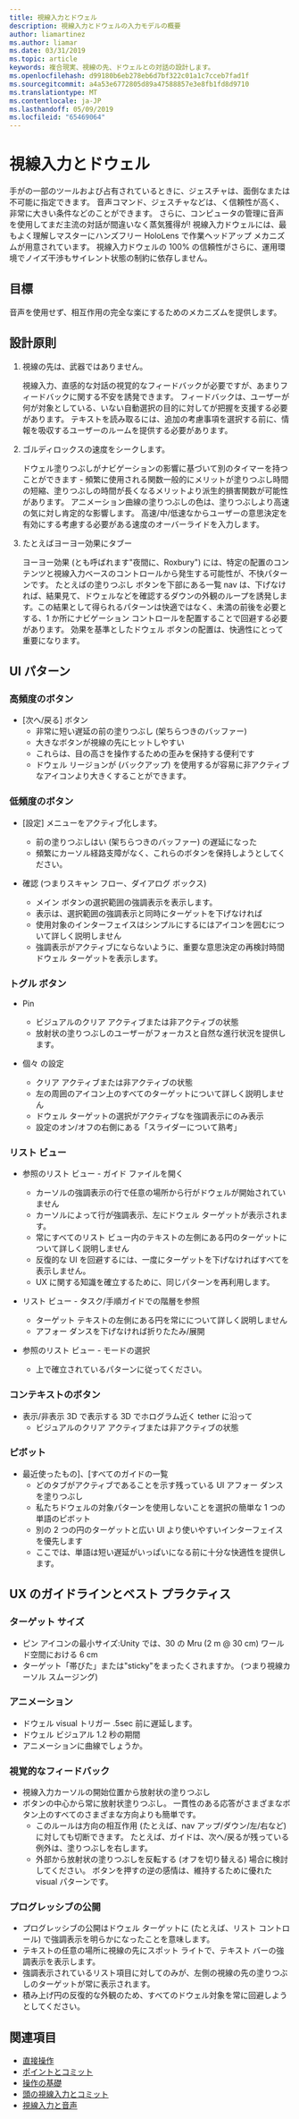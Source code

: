 ```yaml
---
title: 視線入力とドウェル
description: 視線入力とドウェルの入力モデルの概要
author: liamartinez
ms.author: liamar
ms.date: 03/31/2019
ms.topic: article
keywords: 複合現実、視線の先、ドウェルとの対話の設計します。
ms.openlocfilehash: d99180b6eb278eb6d7bf322c01a1c7cceb7fad1f
ms.sourcegitcommit: a4a53e6772805d89a47588857e3e8fb1fd8d9710
ms.translationtype: MT
ms.contentlocale: ja-JP
ms.lasthandoff: 05/09/2019
ms.locfileid: "65469064"
---
```

# <a name="gaze-and-dwell"></a>視線入力とドウェル

手がの一部のツールおよび占有されているときに、ジェスチャは、面倒なまたは不可能に指定できます。  音声コマンド、ジェスチャなどは、く信頼性が高く、非常に大きい条件などのことができます。  さらに、コンピュータの管理に音声を使用してまだ主流の対話が間違いなく蒸気獲得が!  視線入力ドウェルには、最もよく理解しマスターにハンズフリー HoloLens で作業ヘッドアップ メカニズムが用意されています。  視線入力ドウェルの 100% の信頼性がさらに、運用環境でノイズ干渉もサイレント状態の制約に依存しません。

## <a name="goals"></a>目標

音声を使用せず、相互作用の完全な楽にするためのメカニズムを提供します。

## <a name="design-principles"></a>設計原則

1. 視線の先は、武器ではありません。
    
    視線入力、直感的な対話の視覚的なフィードバックが必要ですが、あまりフィードバックに関する不安を誘発できます。 フィードバックは、ユーザーが何が対象としている、いない自動選択の目的に対してが把握を支援する必要があります。 テキストを読み取るには、追加の考慮事項を選択する前に、情報を吸収するユーザーのルームを提供する必要があります。
    
2. ゴルディロックスの速度をシークします。
    
    ドウェル塗りつぶしがナビゲーションの影響に基づいて別のタイマーを持つことができます - 頻繁に使用される関数一般的にメリットが塗りつぶし時間の短縮、塗りつぶしの時間が長くなるメリットより派生的損害関数が可能性があります。 アニメーション曲線の塗りつぶしの色は、塗りつぶしより高速の気に対し肯定的な影響します。 高速/中/低速なからユーザーの意思決定を有効にする考慮する必要がある速度のオーバーライドを入力します。
    
3. たとえばヨーヨー効果にタブー

    ヨーヨー効果 (とも呼ばれます"夜間に、Roxbury") には、特定の配置のコンテンツと視線入力ベースのコントロールから発生する可能性が、不快パターンです。 たとえばの塗りつぶし ボタンを下部にある一覧 nav は、下げなければ、結果見て、ドウェルなどを確認するダウンの外観のループを誘発します。この結果として得られるパターンは快適ではなく、未満の前後を必要とする、1 か所にナビゲーション コントロールを配置することで回避する必要があります。 効果を基準としたドウェル ボタンの配置は、快適性にとって重要になります。

## <a name="ui-patterns"></a>UI パターン

### <a name="high-frequency-buttons"></a>高頻度のボタン
    
* [次へ/戻る] ボタン
  * 非常に短い遅延の前の塗りつぶし (架ちらつきのバッファー)
  * 大きなボタンが視線の先にヒットしやすい
  * これらは、目の高さを操作するための歪みを保持する便利です
  * ドウェル リージョンが (バックアップ) を使用するが容易に非アクティブなアイコンより大きくすることができます。

### <a name="low-frequency-buttons"></a>低頻度のボタン
    
* [設定] メニューをアクティブ化します。
  * 前の塗りつぶしはい (架ちらつきのバッファー) の遅延になった
  * 頻繁にカーソル経路支障がなく、これらのボタンを保持しようとしてください。

* 確認 (つまりスキャン フロー、ダイアログ ボックス)
  * メイン ボタンの選択範囲の強調表示を表示します。
  * 表示は、選択範囲の強調表示と同時にターゲットを下げなければ
  * 使用対象のインターフェイスはシンプルにするにはアイコンを囲むについて詳しく説明しません
  * 強調表示がアクティブにならないように、重要な意思決定の再検討時間ドウェル ターゲットを表示します。
        
### <a name="toggle-buttons"></a>トグル ボタン

* Pin
  * ビジュアルのクリア アクティブまたは非アクティブの状態
  * 放射状の塗りつぶしのユーザーがフォーカスと自然な進行状況を提供します。 

* 個々 の設定
  * クリア アクティブまたは非アクティブの状態
  * 左の周囲のアイコン上のすべてのターゲットについて詳しく説明しません
  * ドウェル ターゲットの選択がアクティブなを強調表示にのみ表示
  * 設定のオン/オフの右側にある「スライダーについて熟考」

### <a name="list-views"></a>リスト ビュー

* 参照のリスト ビュー - ガイド ファイルを開く
  * カーソルの強調表示の行で任意の場所から行がドウェルが開始されていません
  * カーソルによって行が強調表示、左にドウェル ターゲットが表示されます。
  * 常にすべてのリスト ビュー内のテキストの左側にある円のターゲットについて詳しく説明しません
  * 反復的な UI を回避するには、一度にターゲットを下げなければすべてを表示しません。
  * UX に関する知識を確立するために、同じパターンを再利用します。
        
* リスト ビュー - タスク/手順ガイドでの階層を参照
  * ターゲット テキストの左側にある円を常にについて詳しく説明しません
  * アフォー ダンスを下げなければ折りたたみ/展開
        
* 参照のリスト ビュー - モードの選択
  * 上で確立されているパターンに従ってください。

### <a name="contextual-buttons"></a>コンテキストのボタン

* 表示/非表示 3D で表示する 3D でホログラム近く tether に沿って 
  * ビジュアルのクリア アクティブまたは非アクティブの状態

### <a name="pivots"></a>ピボット

* 最近使ったもの]、[すべてのガイドの一覧
  * どのタブがアクティブであることを示す残っている UI アフォー ダンスを塗りつぶし
  * 私たちドウェルの対象パターンを使用しないことを選択の簡単な 1 つの単語のピボット
  * 別の 2 つの円のターゲットと広い UI より使いやすいインターフェイスを優先します
  * ここでは、単語は短い遅延がいっぱいになる前に十分な快適性を提供します。


## <a name="ux-guidelines-and-best-practices"></a>UX のガイドラインとベスト プラクティス

### <a name="target-sizes"></a>ターゲット サイズ

  * ピン アイコンの最小サイズ:Unity では、30 の Mru (2 m @ 30 cm) ワールド空間における 6 cm
  * ターゲット「帯びた」または"sticky"をまったくされますか。 (つまり視線カーソル スムージング)

### <a name="animation"></a>アニメーション

  * ドウェル visual トリガー .5sec 前に遅延します。
  * ドウェル ビジュアル 1.2 秒の期間
  * アニメーションに曲線でしょうか。

### <a name="visual-feedback"></a>視覚的なフィードバック

  * 視線入力カーソルの開始位置から放射状の塗りつぶし
  * ボタンの中心から常に放射状塗りつぶし。 一貫性のある応答がさまざまなボタン上のすべてのさまざまな方向よりも簡単です。 
    * このルールは方向の相互作用 (たとえば、nav アップ/ダウン/左/右など) に対しても切断できます。 たとえば、ガイドは、次へ/戻るが残っている例外は、塗りつぶしを右します。
    * 外部から放射状の塗りつぶしを反転する (オフを切り替える) 場合に検討してください。 ボタンを押すの逆の感情は、維持するために優れた visual パターンです。 

### <a name="progressive-disclosure"></a>プログレッシブの公開

 * プログレッシブの公開はドウェル ターゲットに (たとえば、リスト コントロール) で強調表示を明らかになったことを意味します。
 * テキストの任意の場所に視線の先にスポット ライトで、テキスト バーの強調表示を表示します。
 * 強調表示されているリスト項目に対してのみが、左側の視線の先の塗りつぶしのターゲットが常に表示されます。
 * 積み上げ円の反復的な外観のため、すべてのドウェル対象を常に回避しようとしてください。
 
 ## <a name="see-also"></a>関連項目
* [直接操作](direct-manipulation.md)
* [ポイントとコミット](point-and-commit.md)
* [操作の基礎](interaction-fundamentals.md)
* [頭の視線入力とコミット](gaze-and-commit.md)
* [視線入力と音声](voice-design.md)

